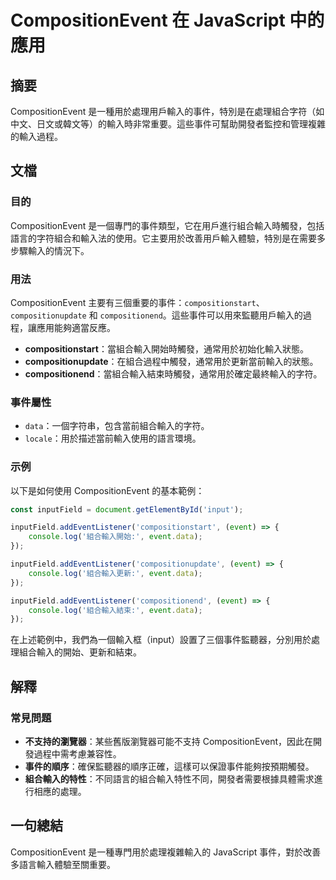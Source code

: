 <!--
Meta Description: # CompositionEvent 在 JavaScript 中的應用 ## 摘要 CompositionEvent 是一種用於處理用戶輸入的事件，特別是在處理組合字符（如中文、日文或韓文等）的輸入時非常重要。這些事件可幫助開發者監控和管理複雜的輸入過程。 ## 文檔 ### 目的 Composi...
Meta Keywords: compositionevent, event, data, inputfield, javascript
-->

# CompositionEvent 在 JavaScript 中的應用

## 摘要
CompositionEvent 是一種用於處理用戶輸入的事件，特別是在處理組合字符（如中文、日文或韓文等）的輸入時非常重要。這些事件可幫助開發者監控和管理複雜的輸入過程。

## 文檔
### 目的
CompositionEvent 是一個專門的事件類型，它在用戶進行組合輸入時觸發，包括語言的字符組合和輸入法的使用。它主要用於改善用戶輸入體驗，特別是在需要多步驟輸入的情況下。

### 用法
CompositionEvent 主要有三個重要的事件：`compositionstart`、`compositionupdate` 和 `compositionend`。這些事件可以用來監聽用戶輸入的過程，讓應用能夠適當反應。

- **compositionstart**：當組合輸入開始時觸發，通常用於初始化輸入狀態。
- **compositionupdate**：在組合過程中觸發，通常用於更新當前輸入的狀態。
- **compositionend**：當組合輸入結束時觸發，通常用於確定最終輸入的字符。

### 事件屬性
- `data`：一個字符串，包含當前組合輸入的字符。
- `locale`：用於描述當前輸入使用的語言環境。

### 示例
以下是如何使用 CompositionEvent 的基本範例：

```javascript
const inputField = document.getElementById('input');

inputField.addEventListener('compositionstart', (event) => {
    console.log('組合輸入開始:', event.data);
});

inputField.addEventListener('compositionupdate', (event) => {
    console.log('組合輸入更新:', event.data);
});

inputField.addEventListener('compositionend', (event) => {
    console.log('組合輸入結束:', event.data);
});
```

在上述範例中，我們為一個輸入框（input）設置了三個事件監聽器，分別用於處理組合輸入的開始、更新和結束。

## 解釋
### 常見問題
- **不支持的瀏覽器**：某些舊版瀏覽器可能不支持 CompositionEvent，因此在開發過程中需考慮兼容性。
- **事件的順序**：確保監聽器的順序正確，這樣可以保證事件能夠按預期觸發。
- **組合輸入的特性**：不同語言的組合輸入特性不同，開發者需要根據具體需求進行相應的處理。

## 一句總結
CompositionEvent 是一種專門用於處理複雜輸入的 JavaScript 事件，對於改善多語言輸入體驗至關重要。